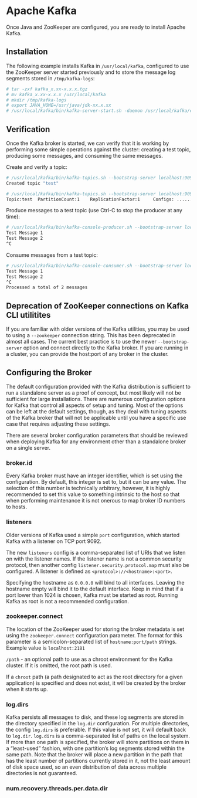 # Apache Kafka

Once Java and ZooKeeper are configured, you are ready to install Apache Kafka.

## Installation

The following example installs Kafka in `/usr/local/kafka`, configured to use the ZooKeeper server started previously and to store the message log segments stored in `/tmp/kafka-logs`:

```sh
# tar -zxf kafka_x.xx-x.x.x.tgz
# mv kafka_x.xx-x.x.x /usr/local/kafka
# mkdir /tmp/kafka-logs
# export JAVA_HOME=/usr/java/jdk-xx.x.xx
# /usr/local/kafka/bin/kafka-server-start.sh -daemon /usr/local/kafka/config/server.properties
```

## Verification

Once the Kafka broker is started, we can verify that it is working by performing some simple operations against the cluster: creating a test topic, producing some messages, and consuming the same messages.

Create and verify a topic:

```sh
# /usr/local/kafka/bin/kafka-topics.sh --bootstrap-server localhost:9092 --create --replication-factor 1 --partitions 1 --topic test
Created topic "test"

# /usr/local/kafka/bin/kafka-topics.sh --bootstrap-server localhost:9092 --describe --topic test
Topic:test  PartitionCount:1    ReplicationFactor:1     Configs: ........
```

Produce messages to a test topic (use Ctrl-C to stop the producer at any time):

```sh
# /usr/local/kafka/bin/kafka-console-producer.sh --bootstrap-server localhost:9092 --topic test
Test Message 1
Test Message 2
^C
```

Consume messages from a test topic:

```sh
# /usr/local/kafka/bin/kafka-console-consumer.sh --bootstrap-server localhost:9092 --topic test --from-beginning
Test Message 1
Test Message 2
^C
Processed a total of 2 messages
```

## Deprecation of ZooKeeper connections on Kafka CLI utilitites

If you are familiar with older versions of the Kafka utilities, you may be used to using a `--zookeeper` connection string. This has been deprecated in almost
all cases. The current best practice is to use the newer `--bootstrap-server` option and connect directly to the Kafka broker. If you are running in a cluster, you can provide the host:port of any broker in the cluster.

## Configuring the Broker

The default configuration provided with the Kafka distribution is sufficient to run a standalone server as a proof of concept, but most likely will not be sufficient for large installations. There are numerous configuration options for Kafka that control all aspects of setup and tuning. Most of the options can be left at the default settings, though, as they deal with tuning aspects of the Kafka broker that will not be applicable until you have a specific use case that requires adjusting these settings.

There are several broker configuration parameters that should be reviewed when deploying Kafka for any environment other than a standalone broker on a single server.

### broker.id

Every Kafka broker must have an integer identifier, which is set using the configuration. By default, this integer is set to, but it can be any value. The selection of this number is technically arbitrary, however, it is highly recommended to set this value to something intrinsic to the host so that when performing maintenance it is not onerous to map broker ID numbers to hosts.

### listeners

Older versions of Kafka used a simple `port` configuration, which started Kafka with a listener on TCP port 9092.

The new `listeners` config is a comma-separated list of URIs that we listen on with the listener names. If the listener name is not a common security protocol, then another config `listener.security.protocol.map` must also be configured. A listener is defined as `<protocol>://<hostname>:<port>`.

Specifying the hostname as `0.0.0.0` will bind to all interfaces. Leaving the
hostname empty will bind it to the default interface. Keep in mind that if a port lower than 1024 is chosen, Kafka must be started as root. Running Kafka as root is not a recommended configuration.

### zookeeper.connect

The location of the ZooKeeper used for storing the broker metadata is set using the `zookeeper.connect` configuration parameter. The format for this parameter is a semicolon-separated list of `hostname:port/path` strings. Example value is `localhost:2181`

`/path` - an optional path to use as a chroot environment for the Kafka cluster. If it is omitted, the root path is used.

If a `chroot` path (a path designated to act as the root directory for a given application) is specified and does not exist, it will be created by the broker when it starts up.

### log.dirs

Kafka persists all messages to disk, and these log segments are stored in the directory specified in the `log.dir` configuration. For multiple directories, the config `log.dirs` is preferable. If this value is not set, it will default back to `log.dir`. `log.dirs` is a comma-separated list of paths on the local system. If more than one path is specified, the broker will store partitions on them in a “least-used” fashion, with one partition’s log segments stored within the same path. Note that the broker will place a new partition in the path that has the least number of partitions currently stored in it, not the least amount of disk space used, so an even distribution of data across multiple directories is not guaranteed.

### num.recovery.threads.per.data.dir

